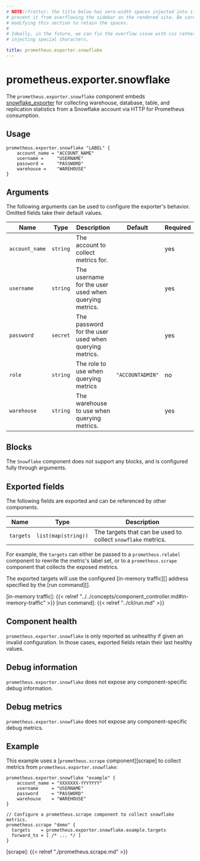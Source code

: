 ```yaml
---
# NOTE(rfratto): the title below has zero-width spaces injected into it to
# prevent it from overflowing the sidebar on the rendered site. Be careful when
# modifying this section to retain the spaces.
#
# Ideally, in the future, we can fix the overflow issue with css rather than
# injecting special characters.

title: prometheus.exporter.snowflake
---
```


# prometheus.exporter.snowflake
The `prometheus.exporter.snowflake` component embeds
[snowflake_exporter](https://github.com/grafana/snowflake-prometheus-exporter) for collecting warehouse, database, table, and replication statistics from a Snowflake account via HTTP for Prometheus consumption.

## Usage

```river
prometheus.exporter.snowflake "LABEL" {
    account_name = "ACCOUNT_NAME"
    username =     "USERNAME"
    password =     "PASSWORD"
    warehouse =    "WAREHOUSE"
}
```

## Arguments

The following arguments can be used to configure the exporter's behavior.
Omitted fields take their default values.

| Name           | Type     | Description                                           | Default          | Required |
|----------------|----------|-------------------------------------------------------|------------------|----------|
| `account_name` | `string` | The account to collect metrics for.                   |                  | yes      |
| `username`     | `string` | The username for the user used when querying metrics. |                  | yes      |
| `password`     | `secret` | The password for the user used when querying metrics. |                  | yes      |
| `role`         | `string` | The role to use when querying metrics                 | `"ACCOUNTADMIN"` | no       |
| `warehouse`    | `string` | The warehouse to use when querying metrics.           |                  | yes      |

## Blocks

The `Snowflake` component does not support any blocks, and is configured
fully through arguments.

## Exported fields

The following fields are exported and can be referenced by other components.

| Name      | Type                | Description                                                  |
|-----------|---------------------|--------------------------------------------------------------|
| `targets` | `list(map(string))` | The targets that can be used to collect `snowflake` metrics. |

For example, the `targets` can either be passed to a `prometheus.relabel`
component to rewrite the metric's label set, or to a `prometheus.scrape`
component that collects the exposed metrics.

The exported targets will use the configured [in-memory traffic][] address
specified by the [run command][].

[in-memory traffic]: {{< relref "../../concepts/component_controller.md#in-memory-traffic" >}}
[run command]: {{< relref "../cli/run.md" >}}

## Component health

`prometheus.exporter.snowflake` is only reported as unhealthy if given
an invalid configuration. In those cases, exported fields retain their last
healthy values.

## Debug information

`prometheus.exporter.snowflake` does not expose any component-specific
debug information.

## Debug metrics

`prometheus.exporter.snowflake` does not expose any component-specific
debug metrics.

## Example

This example uses a [`prometheus.scrape` component][scrape] to collect metrics
from `prometheus.exporter.snowflake`:

```river
prometheus.exporter.snowflake "example" {
    account_name = "XXXXXXX-YYYYYYY"
    username     = "USERNAME"
    password     = "PASSWORD"
    warehouse    = "WAREHOUSE"
}

// Configure a prometheus.scrape component to collect snowflake metrics.
prometheus.scrape "demo" {
  targets    = prometheus.exporter.snowflake.example.targets
  forward_to = [ /* ... */ ]
}
```

[scrape]: {{< relref "./prometheus.scrape.md" >}}
